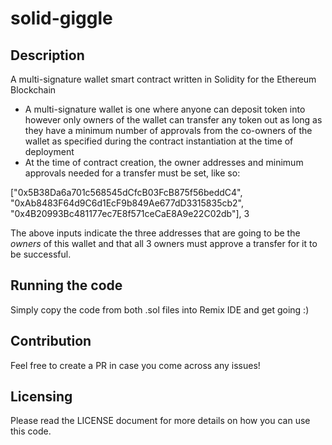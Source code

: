# solid-giggle

## Description
A multi-signature wallet smart contract written in Solidity for the Ethereum Blockchain
* A multi-signature wallet is one where anyone can deposit token into however only owners of the wallet can transfer any token out as long as they have a minimum number of approvals from the co-owners of the wallet as specified during the contract instantiation at the time of deployment
* At the time of contract creation, the owner addresses and minimum approvals needed for a transfer must be set, like so:

["0x5B38Da6a701c568545dCfcB03FcB875f56beddC4", "0xAb8483F64d9C6d1EcF9b849Ae677dD3315835cb2", "0x4B20993Bc481177ec7E8f571ceCaE8A9e22C02db"], 3

The above inputs indicate the three addresses that are going to be the *owners* of this wallet and that all 3 owners must approve a transfer for it to be successful.

## Running the code
Simply copy the code from both .sol files into Remix IDE and get going :) 

## Contribution
Feel free to create a PR in case you come across any issues!

## Licensing
Please read the LICENSE document for more details on how you can use this code.